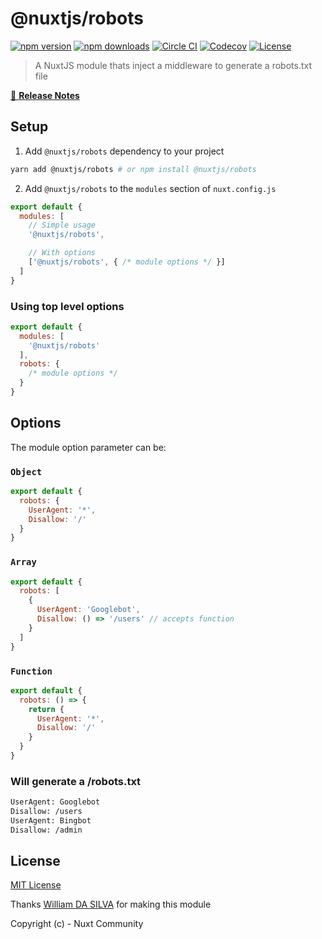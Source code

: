 # @nuxtjs/robots

[![npm version][npm-version-src]][npm-version-href]
[![npm downloads][npm-downloads-src]][npm-downloads-href]
[![Circle CI][circle-ci-src]][circle-ci-href]
[![Codecov][codecov-src]][codecov-href]
[![License][license-src]][license-href]

> A NuxtJS module thats inject a middleware to generate a robots.txt file

[📖 **Release Notes**](./CHANGELOG.md)

## Setup

1. Add `@nuxtjs/robots` dependency to your project

```bash
yarn add @nuxtjs/robots # or npm install @nuxtjs/robots
```

2. Add `@nuxtjs/robots` to the `modules` section of `nuxt.config.js`

```js
export default {
  modules: [
    // Simple usage
    '@nuxtjs/robots',

    // With options
    ['@nuxtjs/robots', { /* module options */ }]
  ]
}
```

### Using top level options

```js
export default {
  modules: [
    '@nuxtjs/robots'
  ],
  robots: {
    /* module options */
  }
}
```

## Options

The module option parameter can be:

### `Object`

```js
export default {
  robots: {
    UserAgent: '*',
    Disallow: '/'
  }
}
```

### `Array`

```js
export default {
  robots: [
    {
      UserAgent: 'Googlebot',
      Disallow: () => '/users' // accepts function
    }
  ]
}
```

### `Function`

```js
export default {
  robots: () => {
    return {
      UserAgent: '*',
      Disallow: '/'
    }
  }
}
```

### Will generate a /robots.txt

```bash
UserAgent: Googlebot
Disallow: /users
UserAgent: Bingbot
Disallow: /admin
```

## License

[MIT License](./LICENSE)

Thanks [William DA SILVA](https://github.com/WilliamDASILVA) for making this module

Copyright (c) - Nuxt Community

<!-- Badges -->
[npm-version-src]: https://img.shields.io/npm/v/@nuxtjs/robots/latest.svg?style=flat-square
[npm-version-href]: https://npmjs.com/package/@nuxtjs/robots

[npm-downloads-src]: https://img.shields.io/npm/dt/@nuxtjs/robots.svg?style=flat-square
[npm-downloads-href]: https://npmjs.com/package/@nuxtjs/robots

[circle-ci-src]: https://img.shields.io/circleci/project/github/nuxt-community/robots-module.svg?style=flat-square
[circle-ci-href]: https://circleci.com/gh/nuxt-community/robots-module

[codecov-src]: https://img.shields.io/codecov/c/github/nuxt-community/robots-module.svg?style=flat-square
[codecov-href]: https://codecov.io/gh/nuxt-community/robots-module

[license-src]: https://img.shields.io/npm/l/@nuxtjs/robots.svg?style=flat-square
[license-href]: https://npmjs.com/package/@nuxtjs/robots
